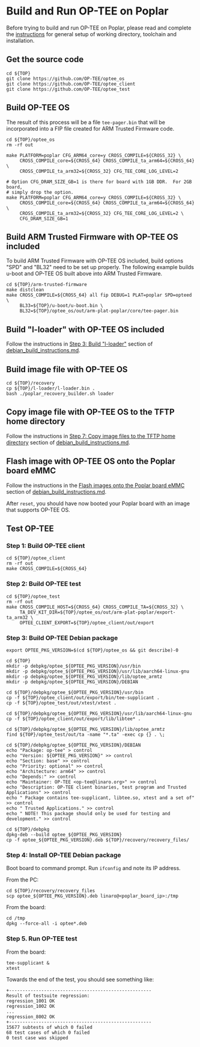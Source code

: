 # Build and Run OP-TEE on Poplar

Before trying to build and run OP-TEE on Poplar, please read and complete the
[instructions](../debian/debian_build_instructions.md) for general setup of working
directory, toolchain and installation.

## Get the source code

```shell
cd ${TOP}
git clone https://github.com/OP-TEE/optee_os
git clone https://github.com/OP-TEE/optee_client
git clone https://github.com/OP-TEE/optee_test
```
## Build OP-TEE OS

The result of this process will be a file `tee-pager.bin` that will
be incorporated into a FIP file created for ARM Trusted Firmware code.

```shell
cd ${TOP}/optee_os
rm -rf out

make PLATFORM=poplar CFG_ARM64_core=y CROSS_COMPILE=${CROSS_32} \
     CROSS_COMPILE_core=${CROSS_64} CROSS_COMPILE_ta_arm64=${CROSS_64} \
     CROSS_COMPILE_ta_arm32=${CROSS_32} CFG_TEE_CORE_LOG_LEVEL=2

# Option CFG_DRAM_SIZE_GB=1 is there for board with 1GB DDR.  For 2GB board,
# simply drop the option.
make PLATFORM=poplar CFG_ARM64_core=y CROSS_COMPILE=${CROSS_32} \
     CROSS_COMPILE_core=${CROSS_64} CROSS_COMPILE_ta_arm64=${CROSS_64} \
     CROSS_COMPILE_ta_arm32=${CROSS_32} CFG_TEE_CORE_LOG_LEVEL=2 \
     CFG_DRAM_SIZE_GB=1
```

## Build ARM Trusted Firmware with OP-TEE OS included

To build ARM Trusted Firmware with OP-TEE OS included, build options "SPD" and
"BL32" need to be set up properly.  The following example builds u-boot and
OP-TEE OS built above into ARM Trusted Firmware.

```shell
cd ${TOP}/arm-trusted-firmware
make distclean
make CROSS_COMPILE=${CROSS_64} all fip DEBUG=1 PLAT=poplar SPD=opteed \
     BL33=${TOP}/u-boot/u-boot.bin \
     BL32=${TOP}/optee_os/out/arm-plat-poplar/core/tee-pager.bin
```

## Build "l-loader" with OP-TEE OS included

Follow the instructions in [Step 3: Build "l-loader"](../debian/debian_build_instructions.md#step-3-build-l-loader) section of [debian_build_instructions.md](../debian/debian_build_instructions.md).

## Build image file with OP-TEE OS

```shell
cd ${TOP}/recovery
cp ${TOP}/l-loader/l-loader.bin .
bash ./poplar_recovery_builder.sh loader
```

## Copy image file with OP-TEE OS to the TFTP home directory

Follow the instructions in [Step 7: Copy image files to the TFTP home directory](../debian/debian_build_instructions.md#step-7-copy-image-files-to-the-tftp-home-directory) section of [debian_build_instructions.md](../debian/debian_build_instructions.md).

## Flash image with OP-TEE OS onto the Poplar board eMMC

Follow the instructions in the [Flash images onto the Poplar board eMMC](../debian/debian_build_instructions.md#flash-images-onto-the-poplar-board-emmc) section of [debian_build_instructions.md](../debian/debian_build_instructions.md).

After `reset`, you should have now booted your Poplar board with an image that
supports OP-TEE OS.

## Test OP-TEE

### Step 1: Build OP-TEE client

```shell
cd ${TOP}/optee_client
rm -rf out
make CROSS_COMPILE=${CROSS_64}
```

### Step 2: Build OP-TEE test

```shell
cd ${TOP}/optee_test
rm -rf out
make CROSS_COMPILE_HOST=${CROSS_64} CROSS_COMPILE_TA=${CROSS_32} \
     TA_DEV_KIT_DIR=${TOP}/optee_os/out/arm-plat-poplar/export-ta_arm32 \
     OPTEE_CLIENT_EXPORT=${TOP}/optee_client/out/export
```

### Step 3: Build OP-TEE Debian package

```shell
export OPTEE_PKG_VERSION=$(cd ${TOP}/optee_os && git describe)-0

cd ${TOP}
mkdir -p debpkg/optee_${OPTEE_PKG_VERSION}/usr/bin
mkdir -p debpkg/optee_${OPTEE_PKG_VERSION}/usr/lib/aarch64-linux-gnu
mkdir -p debpkg/optee_${OPTEE_PKG_VERSION}/lib/optee_armtz
mkdir -p debpkg/optee_${OPTEE_PKG_VERSION}/DEBIAN

cd ${TOP}/debpkg/optee_${OPTEE_PKG_VERSION}/usr/bin
cp -f ${TOP}/optee_client/out/export/bin/tee-supplicant .
cp -f ${TOP}/optee_test/out/xtest/xtest .

cd ${TOP}/debpkg/optee_${OPTEE_PKG_VERSION}/usr/lib/aarch64-linux-gnu
cp -f ${TOP}/optee_client/out/export/lib/libtee* .

cd ${TOP}/debpkg/optee_${OPTEE_PKG_VERSION}/lib/optee_armtz
find ${TOP}/optee_test/out/ta -name "*.ta" -exec cp {} . \;

cd ${TOP}/debpkg/optee_${OPTEE_PKG_VERSION}/DEBIAN
echo "Package: op-tee" > control
echo "Version: ${OPTEE_PKG_VERSION}" >> control
echo "Section: base" >> control
echo "Priority: optional" >> control
echo "Architecture: arm64" >> control
echo "Depends:" >> control
echo "Maintainer: OP-TEE <op-tee@linaro.org>" >> control
echo "Description: OP-TEE client binaries, test program and Trusted Applications" >> control
echo " Package contains tee-supplicant, libtee.so, xtest and a set of" >> control
echo " Trusted Applications." >> control
echo " NOTE! This package should only be used for testing and development." >> control

cd ${TOP}/debpkg
dpkg-deb --build optee_${OPTEE_PKG_VERSION}
cp -f optee_${OPTEE_PKG_VERSION}.deb ${TOP}/recovery/recovery_files/
```

### Step 4: Install OP-TEE Debian package
Boot board to command prompt.
Run `ifconfig` and note its IP address.

From the PC:

```shell
cd ${TOP}/recovery/recovery_files
scp optee_${OPTEE_PKG_VERSION}.deb linaro@<poplar_board_ip>:/tmp
```

From the board:

```shell
cd /tmp
dpkg --force-all -i optee*.deb
```

### Step 5. Run OP-TEE test
From the board:

```shell
tee-supplicant &
xtest
```

Towards the end of the test, you should see something like:

```shell
+-----------------------------------------------------
Result of testsuite regression:
regression_1001 OK
regression_1002 OK
...
regression_8002 OK
+-----------------------------------------------------
15677 subtests of which 0 failed
68 test cases of which 0 failed
0 test case was skipped
```
